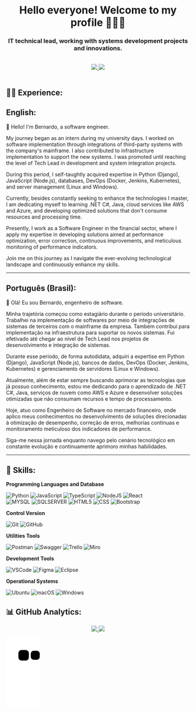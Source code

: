 <h1 align="center"> Hello everyone! Welcome to my profile 👨‍💻😉</h1>
<h3 align="center"> IT technical lead, working with systems development projects and innovations. </h3>
<br>
<!-- Contatos -->

<div align="center">    
  <a href="https://github.com/bernardonacif" alt="github" target="_blank">
    <img src="https://img.shields.io/badge/GitHub-000000?&style=flat-square&logo=GitHub&logoColor=white">
  </a> 
  <a href="https://www.linkedin.com/in/bernardonacif" alt="linkedin" target="_blank">
    <img src="https://img.shields.io/badge/LinkedIn-%230077B5.svg?&style=flat-square&logo=linkedin&logoColor=white">
  </a>
  
</div>

<br/>

<!-- Experiencia -->

##  👨‍💻 Experience:

## English:

👋 Hello! I'm Bernardo, a software engineer.

My journey began as an intern during my university days. I worked on software implementation through integrations of third-party systems with the company's mainframe. I also contributed to infrastructure implementation to support the new systems. I was promoted until reaching the level of Tech Lead in development and system integration projects.

During this period, I self-taughtly acquired expertise in Python (Django), JavaScript (Node.js), databases, DevOps (Docker, Jenkins, Kubernetes), and server management (Linux and Windows).

Currently, besides constantly seeking to enhance the technologies I master, I am dedicating myself to learning .NET C#, Java, cloud services like AWS and Azure, and developing optimized solutions that don't consume resources and processing time.

Presently, I work as a Software Engineer in the financial sector, where I apply my expertise in developing solutions aimed at performance optimization, error correction, continuous improvements, and meticulous monitoring of performance indicators.

Join me on this journey as I navigate the ever-evolving technological landscape and continuously enhance my skills.


---

## Português (Brasil):

👋 Olá! Eu sou Bernardo, engenheiro de software.  

Minha trajetória começou como estagiário durante o período universitário. Trabalhei na implementação de softwares por meio de integrações de sistemas de terceiros com o mainframe da empresa. Também contribuí para implementação na infraestrutura para suportar os novos sistemas. Fui efetivado até chegar ao nível de Tech Lead nos projetos de desenvolvimento e integração de sistemas.

Durante esse período, de forma autodidata, adquiri a expertise em Python (Django), JavaScript (Node.js), bancos de dados, DevOps (Docker, Jenkins, Kubernetes) e gerenciamento de servidores (Linux e Windows).

Atualmente, além de estar sempre buscando aprimorar as tecnologias que já possuo conhecimento, estou me dedicando para o aprendizado de .NET C#, Java, serviços de nuvem como AWS e Azure e desenvolver soluções otimizadas que não consumam recursos e tempo de processamento.

Hoje, atuo como Engenheiro de Software no mercado financeiro, onde aplico meus conhecimentos no desenvolvimento de soluções direcionadas à otimização de desempenho, correção de erros, melhorias contínuas e monitoramento meticuloso dos indicadores de performance.

Siga-me nessa jornada enquanto navego pelo cenário tecnológico em constante evolução e continuamente aprimoro minhas habilidades.


---

## 🚀 Skills:

**Programming Languages and Database**

![Python](https://img.shields.io/badge/-Python-333333?style=flat&logo=python&logoColor=007396)
![JavaScript](https://img.shields.io/badge/-JavaScript-333333?style=flat&logo=javascript)
![TypeScript](https://img.shields.io/badge/-TypeScript-333333?style=flat&logo=typescript)
![NodeJS](https://img.shields.io/badge/-Node.JS-333333?style=flat&logo=node.js)
![React](https://img.shields.io/badge/-React-333333?style=flat&logo=react)
<br/>
![MYSQL](https://img.shields.io/badge/-MYSQL-333333?style=flat&logo=mysql)
![SQLSERVER](https://img.shields.io/badge/-SQLSERVER-333333?style=flat&logo=sqlserver&logoColor=1572B6)
![HTML5](https://img.shields.io/badge/-HTML5-333333?style=flat&logo=HTML5)
![CSS](https://img.shields.io/badge/-CSS-333333?style=flat&logo=CSS3&logoColor=1572B6)
![Bootstrap](https://img.shields.io/badge/-Bootstrap-333333?style=flat&logo=bootstrap)

**Control Version**

![Git](https://img.shields.io/badge/-Git-333333?style=flat&logo=git)
![GitHub](https://img.shields.io/badge/-GitHub-333333?style=flat&logo=github)

**Utilities Tools**
  
![Postman](https://img.shields.io/badge/-Postman-333333?style=flat&logo=Postman)
![Swagger](https://img.shields.io/badge/-Swagger-333333?style=flat&logo=Swagger)
![Trello](https://img.shields.io/badge/-Trello-333333?style=flat&logo=trello&logoColor=0052CC)
![Miro](https://img.shields.io/badge/-Miro-333333?style=flat&logo=miro)

**Development Tools**

  ![VSCode](https://img.shields.io/badge/-VSCode-333333?style=flat&logo=Visual-Studio-Code&logoColor=007ACC) 
  ![Figma](https://img.shields.io/badge/-Figma-333333?style=flat&logo=figma)
  ![Eclipse](https://img.shields.io/badge/-Eclipse%20IDE-333333?style=flat&logo=eclipse-ide)
  
**Operational Systems**  
  
  ![Ubuntu](https://img.shields.io/badge/-Ubuntu-333333?style=flat&logo=Ubuntu)
  ![macOS](https://img.shields.io/badge/-macOS-333333?style=flat&logo=macos)
  ![Windows](https://img.shields.io/badge/-Windows-333333?style=flat&logo=Windows&logoColor=0078D6) 



<!-- GitHub Analytics -->
## 📊 GitHub Analytics:
  <p align="center">
<a href="https://github.com/bernardonacif">
  <img height="150em" src="https://github-readme-stats.vercel.app/api?username=bernardonacif&show_icons=true&theme=github_dark&include_all_commits=true&count_private=true"/>
  <img height="150em" src="https://github-readme-stats.vercel.app/api/top-langs/?username=bernardonacif&layout=compact&langs_count=7&theme=github_dark"/>
  </p>


<div align="center">
  
</div>

![snake gif](https://github.com/bernardonacif/bernardonacif/blob/output/github-contribution-grid-snake.svg)
  
  
  
<!--

## Hello everyone! Welcome to my profile 👨‍💻😉

- 🔭 Hoje eu trabalho com desenvolvimento de sistemas de inovação
- 🌱 Estudando JS e Python 


### Oi, pessoal! Eu sou o Bernardo Nacif e sejam bem-vindos ao meu Github 👨‍💻😉

- 🔭 Hoje eu trabalho com desenvolvimento de sistemas de inovação
- 🌱 Estudando JS e Python 

##



<div align="center">
  <a href="https://github.com/bernardonacif">
  <img height="150em" src="https://github-readme-stats.vercel.app/api?username=bernardonacif&show_icons=true&theme=github_dark&include_all_commits=true&count_private=true"/>
  <img height="150em" src="https://github-readme-stats.vercel.app/api/top-langs/?username=bernardonacif&layout=compact&langs_count=7&theme=github_dark"/>
</div>

<div style="display: inline_block"><br>
  <img align="center" alt="Bernardo-Js" height="30" width="40" src="https://raw.githubusercontent.com/devicons/devicon/master/icons/javascript/javascript-plain.svg">
  <img align="center" alt="Bernardo-Ts" height="30" width="40" src="https://raw.githubusercontent.com/devicons/devicon/master/icons/typescript/typescript-plain.svg">
  <img align="center" alt="Bernardo-React" height="30" width="40" src="https://raw.githubusercontent.com/devicons/devicon/master/icons/react/react-original.svg">
  <img align="center" alt="Bernardo-HTML" height="30" width="40" src="https://raw.githubusercontent.com/devicons/devicon/master/icons/html5/html5-original.svg">
  <img align="center" alt="Bernardo-CSS" height="30" width="40" src="https://raw.githubusercontent.com/devicons/devicon/master/icons/css3/css3-original.svg">
  <img align="center" alt="Bernardo-Python" height="30" width="40" src="https://raw.githubusercontent.com/devicons/devicon/master/icons/python/python-original.svg">
  <img align="center" alt="Bernardo-MySql" height="30" width="40" src="https://cdn.jsdelivr.net/gh/devicons/devicon/icons/mysql/mysql-original-wordmark.svg">
</div>  
  
##
  
<div> 
 <a href="https://www.linkedin.com/in/bernardonacif" target="_blank"><img src="https://img.shields.io/badge/-LinkedIn-%230077B5?style=for-the-badge&logo=linkedin&logoColor=white" target="_blank"></a> 


 
  ![snake gif](https://github.com/bernardonacif/bernardonacif/blob/output/github-contribution-grid-snake.svg)
 
</div>

 -->
  
<!--
**bernardonacif/bernardonacif** is a ✨ _special_ ✨ repository because its `README.md` (this file) appears on your GitHub profile.

Here are some ideas to get you started:

documetation: https://github.com/anuraghazra/github-readme-stats


- 🔭 I’m currently working on ...
- 🌱 I’m currently learning ...
- 👯 I’m looking to collaborate on ...
- 🤔 I’m looking for help with ...
- 💬 Ask me about ...
- 📫 How to reach me: ...
- 😄 Pronouns: ...
- ⚡ Fun fact: ...
-->
